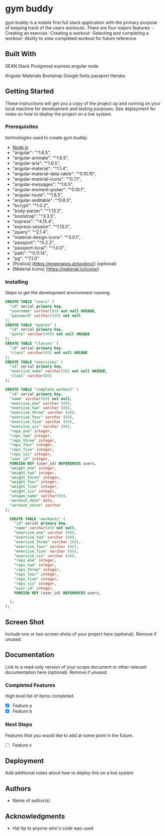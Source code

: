 # gym buddy

gym buddy is a mobile first full stack application with the primary purpose of keeping track of the users workouts.
There are four majors features:
-Creating an exercise
-Creating a workout
-Selecting and completing a workout
-Ability to view completed workout for future reference

## Built With

SEAN Stack
  Postgresql
  express
  angular
  node

  Angular Materials
  Bootstrap
  Google fonts
  passport
  Heroku

## Getting Started

These instructions will get you a copy of the project up and running on your local machine for development and testing purposes. See deployment for notes on how to deploy the project on a live system.

### Prerequisites

technologies used to create gym buddy:

- [Node.js](https://nodejs.org/en/)
- "angular": "^1.6.5",
-  "angular-animate": "^1.6.5",
-  "angular-aria": "^1.6.5",
-  "angular-material": "^1.1.4",
-  "angular-material-data-table": "^0.10.10",
-  "angular-material-icons": "^0.7.1",
-  "angular-messages": "^1.6.5",
-  "angular-moment-picker": "^0.10.1",
-  "angular-route": "^1.6.5",
-  "angular-xeditable": "^0.8.0",
-  "bcrypt": "^1.0.2",
-  "body-parser": "^1.13.3",
-  "bootstrap": "^3.3.5",
-  "express": "^4.15.4",
-  "express-session": "^1.13.0",
-  "jquery": "^2.1.4",
-  "material-design-icons": "^3.0.1",
-  "passport": "^0.2.2",
-  "passport-local": "^1.0.0",
-  "path": "^0.11.14",
-  "pg": "^7.1.0"
- [Postico] (https://eggerapps.at/postico/) (optional)
- [Material Icons] (https://material.io/icons/)


### Installing

Steps to get the development environment running.

```sql
CREATE TABLE "users" (
  "id" serial primary key,
  "username" varchar(80) not null UNIQUE,
  "password" varchar(240) not null
);
CREATE TABLE "quotes" (
  "id" serial primary key,
  "quote" varchar(400) not null UNIQUE
);
CREATE TABLE "classes" (
  "id" serial primary key,
  "class" varchar(80) not null UNIQUE
);
CREATE TABLE "exercises" (
  "id" serial primary key,
  "exercise_name" varchar(80) not null UNIQUE,
  "class" varchar(80)
);

CREATE TABLE "complete_workout" (
  "id" serial primary key,
  "name" varchar(80) not null,
  "exercise_one" varchar (80),
  "exercise_two" varchar (80),
  "exercise_three" varchar (80),
  "exercise_four" varchar (80),
  "exercise_five" varchar (80),
  "exercise_six" varchar (80),
  "reps_one" integer,
  "reps_two" integer,
  "reps_three" integer,
  "reps_four" integer,
  "reps_five" integer,
  "reps_six" integer,
  "user_id" integer,
  FOREIGN KEY (user_id) REFERENCES users,
  "weight_one" integer,
  "weight_two" integer,
  "weight_three" integer,
  "weight_four" integer,
  "weight_five" integer,
  "weight_six" integer,
  "unique_name" varchar(80),
  "workout_date" date,
  "workout_notes" varchar
);

  CREATE TABLE "workouts" (
    "id" serial primary key,
    "name" varchar(80) not null,
    "exercise_one" varchar (80),
    "exercise_two" varchar (80),
    "exercise_three" varchar (80),
    "exercise_four" varchar (80),
    "exercise_five" varchar (80),
    "exercise_six" varchar (80),
    "reps_one" integer,
    "reps_two" integer,
    "reps_three" integer,
    "reps_four" integer,
    "reps_five" integer,
    "reps_six" integer,
    "user_id" integer,
    FOREIGN KEY (user_id) REFERENCES users,

  );
);
```

## Screen Shot

Include one or two screen shots of your project here (optional). Remove if unused.

## Documentation

Link to a read-only version of your scope document or other relevant documentation here (optional). Remove if unused.

### Completed Features

High level list of items completed.

- [x] Feature a
- [x] Feature b

### Next Steps

Features that you would like to add at some point in the future.

- [ ] Feature c

## Deployment

Add additional notes about how to deploy this on a live system

## Authors

* Name of author(s)


## Acknowledgments

* Hat tip to anyone who's code was used
